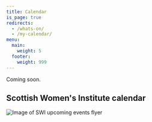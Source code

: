 ```yaml
---
title: Calendar
is_page: true
redirects:
  - /whats-on/
  - /my-calendar/
menu:
  main:
    weight: 5
  footer:
    weight: 999
---
```

Coming soon.

## Scottish Women's Institute calendar

![Image of SWI upcoming events flyer](/assets/swi-upcoming.png "SWI Upcoming Events")
